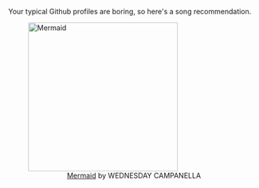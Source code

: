 Your typical Github profiles are boring, so here's a song recommendation.
<figure><img width="300" height="300" src="https://i.scdn.co/image/ab67616d0000b2739fde50911d19f4a1c33e3c38" alt="Mermaid" /><figcaption align="center"><a href="https://open.spotify.com/track/2Dvu84GT3EHPdCh7cOLrC8" target="_blank">Mermaid</a> by WEDNESDAY CAMPANELLA</figcaption></figure>
